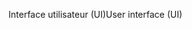 <span data-ttu-id="5cad2-101">Interface utilisateur (UI)</span><span class="sxs-lookup"><span data-stu-id="5cad2-101">User interface (UI)</span></span>